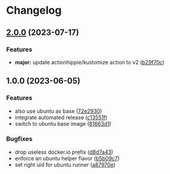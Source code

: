 # Changelog

## [2.0.0](https://github.com/kustomhippie/gitlab-runner/compare/v1.0.0...v2.0.0) (2023-07-17)


### Features

* **major:** update actionhippie/kustomize action to v2 ([b29f70c](https://github.com/kustomhippie/gitlab-runner/commit/b29f70c6338ce5a00f77199113b9c88732cee948))

## 1.0.0 (2023-06-05)


### Features

* also use ubuntu as base ([72e2930](https://github.com/kustomhippie/gitlab-runner/commit/72e2930cf4d58a46644e70403decf84e9638fc57))
* integrate automated release ([c13551f](https://github.com/kustomhippie/gitlab-runner/commit/c13551f825d61b648eafddff2d99cb24eeb9a446))
* switch to ubuntu base image ([81663d1](https://github.com/kustomhippie/gitlab-runner/commit/81663d117574fdfa03d9e02e524b6e0d9cdf9a7a))


### Bugfixes

* drop useless docker.io prefix ([d8d7a43](https://github.com/kustomhippie/gitlab-runner/commit/d8d7a432df8bb83a3b8225fab512d55c0481cf01))
* enforce an ubuntu helper flavor ([b5b09c7](https://github.com/kustomhippie/gitlab-runner/commit/b5b09c7f957bcf821caa0ceda23b1701e6c30c6d))
* set right uid for ubuntu runner ([a87970e](https://github.com/kustomhippie/gitlab-runner/commit/a87970e3b957f24059e4916bc414f960de948163))
